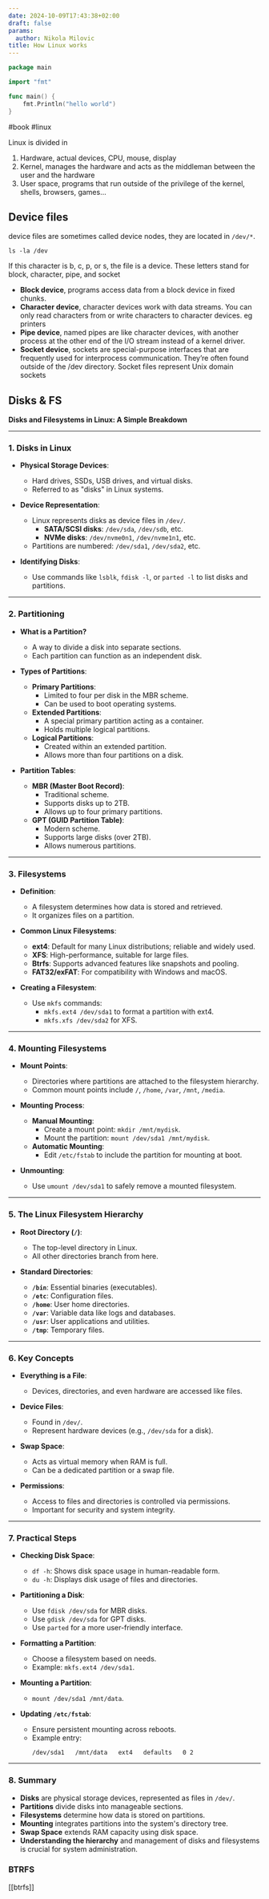 ```yaml
---
date: 2024-10-09T17:43:38+02:00
draft: false
params:
  author: Nikola Milovic
title: How Linux works
---
```


```go
package main

import "fmt"

func main() {
    fmt.Println("hello world")
}
```

#book #linux 

Linux is divided in
1. Hardware, actual devices, CPU, mouse, display
2. Kernel, manages the hardware and acts as the middleman between the user and the hardware
3. User space, programs that run outside of the privilege of the kernel, shells, browsers, games...

## Device files

device files are sometimes called device nodes, they are located in `/dev/*`.

`ls -la /dev`

If this character is b, c, p, or s, the file is a device. These letters stand for block, character, pipe, and socket

- **Block device**, programs access data from a block device in fixed chunks.
- **Character device**, character devices work with data streams. You can only read characters from or write characters to character devices. eg printers
- **Pipe device**, named pipes are like character devices, with another process at the other end of the I/O stream instead of a kernel driver.
- **Socket device**, sockets are special-purpose interfaces that are frequently used for interprocess communication. They’re often found outside of the /dev directory. Socket files represent Unix domain sockets

## Disks & FS

**Disks and Filesystems in Linux: A Simple Breakdown**

---

### **1. Disks in Linux**

- **Physical Storage Devices**:
  - Hard drives, SSDs, USB drives, and virtual disks.
  - Referred to as "disks" in Linux systems.

- **Device Representation**:
  - Linux represents disks as device files in `/dev/`.
    - **SATA/SCSI disks**: `/dev/sda`, `/dev/sdb`, etc.
    - **NVMe disks**: `/dev/nvme0n1`, `/dev/nvme1n1`, etc.
  - Partitions are numbered: `/dev/sda1`, `/dev/sda2`, etc.

- **Identifying Disks**:
  - Use commands like `lsblk`, `fdisk -l`, or `parted -l` to list disks and partitions.

---

### **2. Partitioning**

- **What is a Partition?**
  - A way to divide a disk into separate sections.
  - Each partition can function as an independent disk.

- **Types of Partitions**:
  - **Primary Partitions**:
    - Limited to four per disk in the MBR scheme.
    - Can be used to boot operating systems.
  - **Extended Partitions**:
    - A special primary partition acting as a container.
    - Holds multiple logical partitions.
  - **Logical Partitions**:
    - Created within an extended partition.
    - Allows more than four partitions on a disk.

- **Partition Tables**:
  - **MBR (Master Boot Record)**:
    - Traditional scheme.
    - Supports disks up to 2TB.
    - Allows up to four primary partitions.
  - **GPT (GUID Partition Table)**:
    - Modern scheme.
    - Supports large disks (over 2TB).
    - Allows numerous partitions.

---

### **3. Filesystems**

- **Definition**:
  - A filesystem determines how data is stored and retrieved.
  - It organizes files on a partition.

- **Common Linux Filesystems**:
  - **ext4**: Default for many Linux distributions; reliable and widely used.
  - **XFS**: High-performance, suitable for large files.
  - **Btrfs**: Supports advanced features like snapshots and pooling.
  - **FAT32/exFAT**: For compatibility with Windows and macOS.

- **Creating a Filesystem**:
  - Use `mkfs` commands:
    - `mkfs.ext4 /dev/sda1` to format a partition with ext4.
    - `mkfs.xfs /dev/sda2` for XFS.

---

### **4. Mounting Filesystems**

- **Mount Points**:
  - Directories where partitions are attached to the filesystem hierarchy.
  - Common mount points include `/`, `/home`, `/var`, `/mnt`, `/media`.

- **Mounting Process**:
  - **Manual Mounting**:
    - Create a mount point: `mkdir /mnt/mydisk`.
    - Mount the partition: `mount /dev/sda1 /mnt/mydisk`.
  - **Automatic Mounting**:
    - Edit `/etc/fstab` to include the partition for mounting at boot.

- **Unmounting**:
  - Use `umount /dev/sda1` to safely remove a mounted filesystem.

---

### **5. The Linux Filesystem Hierarchy**

- **Root Directory (`/`)**:
  - The top-level directory in Linux.
  - All other directories branch from here.

- **Standard Directories**:
  - **`/bin`**: Essential binaries (executables).
  - **`/etc`**: Configuration files.
  - **`/home`**: User home directories.
  - **`/var`**: Variable data like logs and databases.
  - **`/usr`**: User applications and utilities.
  - **`/tmp`**: Temporary files.

---

### **6. Key Concepts**

- **Everything is a File**:
  - Devices, directories, and even hardware are accessed like files.

- **Device Files**:
  - Found in `/dev/`.
  - Represent hardware devices (e.g., `/dev/sda` for a disk).

- **Swap Space**:
  - Acts as virtual memory when RAM is full.
  - Can be a dedicated partition or a swap file.

- **Permissions**:
  - Access to files and directories is controlled via permissions.
  - Important for security and system integrity.

---

### **7. Practical Steps**

- **Checking Disk Space**:
  - `df -h`: Shows disk space usage in human-readable form.
  - `du -h`: Displays disk usage of files and directories.

- **Partitioning a Disk**:
  - Use `fdisk /dev/sda` for MBR disks.
  - Use `gdisk /dev/sda` for GPT disks.
  - Use `parted` for a more user-friendly interface.

- **Formatting a Partition**:
  - Choose a filesystem based on needs.
  - Example: `mkfs.ext4 /dev/sda1`.

- **Mounting a Partition**:
  - `mount /dev/sda1 /mnt/data`.

- **Updating `/etc/fstab`**:
  - Ensure persistent mounting across reboots.
  - Example entry:
    ```
    /dev/sda1   /mnt/data   ext4   defaults   0 2
    ```

---

### **8. Summary**

- **Disks** are physical storage devices, represented as files in `/dev/`.
- **Partitions** divide disks into manageable sections.
- **Filesystems** determine how data is stored on partitions.
- **Mounting** integrates partitions into the system's directory tree.
- **Swap Space** extends RAM capacity using disk space.
- **Understanding the hierarchy** and management of disks and filesystems is crucial for system administration.

### BTRFS 

[[btrfs]]
